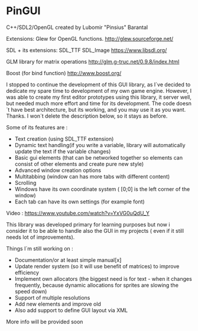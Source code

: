 # PinGUI

C++/SDL2/OpenGL created by Lubomir "Pinsius" Barantal
 
 Extensions: 
 Glew for OpenGL functions.
 http://glew.sourceforge.net/ 
 
 SDL + its extensions:
  SDL_TTF
  SDL_Image
 https://www.libsdl.org/
 
 GLM library for matrix operations
 http://glm.g-truc.net/0.9.8/index.html
 
 Boost (for bind function)
 http://www.boost.org/
 
 
I stopped to continue the development of this GUI library, as I´ve decided to dedicate my spare time to development of my own game engine. However, I was able to create my first editor prototypes using this library, it server well, but needed much more effort and time for its development. The code doesn´t have best architecture, but its working, and you may use it as you want. Thanks. 
I won´t delete the description below, so it stays as before.
 
Some of its features are :
- Text creation (using SDL_TTF extension)
- Dynamic text handling(if you write a variable, library will automatically update the text if the variable changes)
- Basic gui elements (that can be networked together so elements can consist of other elements and create pure new style)
- Advanced window creation options
- Multitabbing (window can has more tabs with different content)
- Scrolling
- Windows have its own coordinate system ( [0;0] is the left corner of the window)
- Each tab can have its own settings (for example font)

Video : https://www.youtube.com/watch?v=YxVG0uQdU_Y


This library was developed primary for learning purposes but now i consider it to be able
to handle also the GUI in my projects ( even if it still needs lot of improvements).

Things I´m still working on :
- Documentation/or at least simple manual[x]
- Update render system (so it will use benefit of matrices) to improve efficiency
- Implement own allocators (the biggest need is for text - when it changes frequently, because dynamic allocations for sprites are slowing the speed down)
- Support of multiple resolutions
- Add new elements and improve old
- Also add support to define GUI layout via XML

More info will be provided soon 
